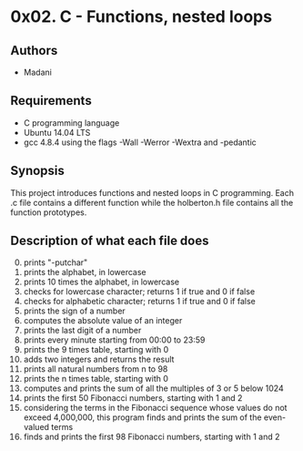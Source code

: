 # 0x02. C - Functions, nested loops
## Authors
* Madani
## Requirements
* C programming language
* Ubuntu 14.04 LTS
* gcc 4.8.4 using the flags -Wall -Werror -Wextra and -pedantic
## Synopsis
This project introduces functions and nested loops in C programming. Each .c file contains a different function while the holberton.h file contains all the function prototypes.

## Description of what each file does
0. prints "-putchar"
1. prints the alphabet, in lowercase
2. prints 10 times the alphabet, in lowercase
3. checks for lowercase character; returns 1 if true and 0 if false
4. checks for alphabetic character; returns 1 if true and 0 if false
5. prints the sign of a number
6. computes the absolute value of an integer
7. prints the last digit of a number
8. prints every minute starting from 00:00 to 23:59
9. prints the 9 times table, starting with 0
10. adds two integers and returns the result
11. prints all natural numbers from n to 98
12. prints the n times table, starting with 0
13. computes and prints the sum of all the multiples of 3 or 5 below 1024
14. prints the first 50 Fibonacci numbers, starting with 1 and 2
15. considering the terms in the Fibonacci sequence whose values do not exceed 4,000,000, this program finds and prints the sum of the even-valued terms
16. finds and prints the first 98 Fibonacci numbers, starting with 1 and 2

